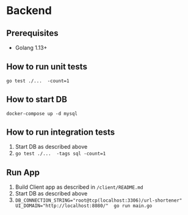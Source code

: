 # Backend

## Prerequisites

* Golang 1.13+

## How to run unit tests

    go test ./...  -count=1

## How to start DB

    docker-compose up -d mysql

## How to run integration tests

1. Start DB as described above
2. `go test ./...  -tags sql -count=1`

## Run App

1. Build Client app as described in `/client/README.md`
2. Start DB as described above
3. `DB_CONNECTION_STRING="root@tcp(localhost:3306)/url-shortener" UI_DOMAIN="http://localhost:8080/"  go run main.go`
